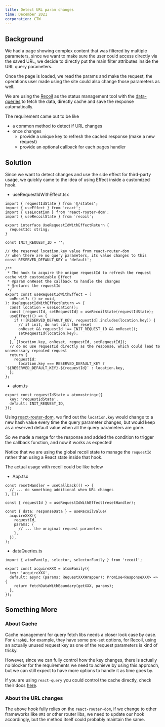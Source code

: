 ```yaml
---
title: Detect URL param changes
time: December 2021
corporation: CTW
---
```


## Background

We had a page showing complex content that was filtered by multiple parameters, since we want to make sure the user could access directly via the saved URL, we decide to directly put the main filter attributes inside the URL query parameters.  

Once the page is loaded, we read the params and make the request, the operations user made using the site could also change those parameters as well.  

We are using the [Recoil](https://github.com/facebookexperimental/Recoil) as the status management tool with the [data-queries](https://recoiljs.org/docs/guides/asynchronous-data-queries/) to fetch the data, directly cache and save the response automatically.  

The requirement came out to be like

- a common method to detect if URL changes  
- once changes
  - provide a unique key to refresh the cached response (make a new request)  
  - provide an optional callback for each pages handler  

## Solution

Since we want to detect changes and use the side effect for third-party usage, we quickly came to the idea of using Effect inside a customized hook.  

- useRequestIdWithEffect.tsx

```tsx
import { requestIdState } from '@/states';
import { useEffect } from 'react';
import { useLocation } from 'react-router-dom';
import { useRecoilState } from 'recoil';

export interface UseRequestIdWithEffectReturn {
  requestId: string;
}

const INIT_REQUEST_ID = '';

// the reserved location.key value from react-router-dom
// when there are no query parameters, its value changes to this
const RESERVED_DEFAULT_KEY = 'default';

/**
 * The hook to acquire the unique requestId to refresh the request cache with customizable Effect
 * @param onReset the callback to handle the changes
 * @returns the requestId
 */
export const useRequestIdWithEffect = (
  onReset?: () => void,
): UseRequestIdWithEffectReturn => {
  const location = useLocation();
  const [requestId, setRequestId] = useRecoilState(requestIdState);
  useEffect(() => {
    if (![RESERVED_DEFAULT_KEY, requestId].includes(location.key)) {
      // if init, do not call the reset
      onReset && requestId !== INIT_REQUEST_ID && onReset();
      setRequestId(location.key);
    }
  }, [location.key, onReset, requestId, setRequestId]);
  // do no use requestId directly as the response, which could lead to unnecessary repeated request
  return {
    requestId:
      location.key === RESERVED_DEFAULT_KEY ? `${RESERVED_DEFAULT_KEY}-${requestId}` : location.key,
  };
};
```

- atom.ts

```tsx
export const requestIdState = atom<string>({
  key: 'requestIdState',
  default: INIT_REQUEST_ID,
});
```

Using [react-router-dom](https://www.npmjs.com/package/react-router-dom), we find out the `location.key` would change to a new hash value every time the query parameter changes, but would keep as a reserved default value when all the query parameters are gone.  

So we made a merge for the response and added the condition to trigger the callback function, and now it works as expected!

Notice that we are using the global recoil state to manage the `requestId` rather than using a React state inside that hook.

The actual usage with recoil could be like below

- App.tsx

```tsx
const resetHandler = useCallback(() => {
  // ... do something additional when URL changes
}, [])

const { requestId } = useRequestIdWithEffect(resetHandler);

const { data: responseData } = useRecoilValue(
  acquireXXX({
    requestId,
    params: {
      // ... the original request parameters
    },
  }),
);
```

- dataQueries.ts

```tsx
import { atomFamily, selector, selectorFamily } from 'recoil';

export const acquireXXX = atomFamily({
  key: 'acquireXXX',
  default: async (params: RequestXXXWrapper): Promise<ResponseXXX> => {
    return fetchDataWithBoundary(getXXX, params);
  },
});
```

## Something More

### About Cache

Cache management for query fetch libs needs a closer look case by case. For `GraphQL` for example, they have some pre-set options, for Recoil, using an actually unused request key as one of the request parameters is kind of tricky.

However, since we can fully control how the key changes, there is actually no blocker for the requirements we need to achieve by using this approach, but we can still expect to have more options to handle it as time goes by.

If you are using `react-query` you could control the cache directly, check their docs [here](https://tanstack.com/query/v4/docs/reference/QueryCache).  

### About the URL changes

The above hook fully relies on the `react-router-dom`, if we change to other frameworks like `UMI` or other router libs, we need to update our hook accordingly, but the method itself could probably maintain the same.
